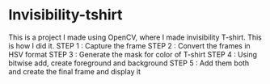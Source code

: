 # Invisibility-tshirt

This is a project I made using OpenCV, where I made invisibility T-shirt. This is how I did it.
STEP 1 : Capture the frame
STEP 2 : Convert the frames in HSV format
STEP 3 : Generate the mask for color of T-shirt
STEP 4 : Using bitwise add, create foreground and background
STEP 5 : Add them both and create the final frame and display it
